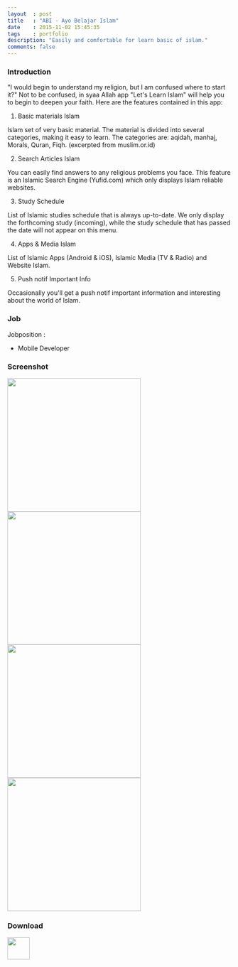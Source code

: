 ```yaml
---
layout	: post
title	: "ABI - Ayo Belajar Islam"
date   	: 2015-11-02 15:45:35
tags	: portfolio
description: "Easily and comfortable for learn basic of islam."
comments: false
---
```


### Introduction

"I would begin to understand my religion, but I am confused where to start it?"
Not to be confused, in syaa Allah app "Let's Learn Islam" will help you to begin to deepen your faith. Here are the features contained in this app:

1. Basic materials Islam

Islam set of very basic material. The material is divided into several categories, making it easy to learn. The categories are: aqidah, manhaj, Morals, Quran, Fiqh. (excerpted from muslim.or.id)

2. Search Articles Islam

You can easily find answers to any religious problems you face. This feature is an Islamic Search Engine (Yufid.com) which only displays Islam reliable websites.

3. Study Schedule

List of Islamic studies schedule that is always up-to-date. We only display the forthcoming study (incoming), while the study schedule that has passed the date will not appear on this menu.

4. Apps & Media Islam

List of Islamic Apps (Android & iOS), Islamic Media (TV & Radio) and Website Islam.

5. Push notif Important Info

Occasionally you'll get a push notif important information and interesting about the world of Islam.



### Job

Jobposition : 

- Mobile Developer



### Screenshot

<img src="https://lh4.ggpht.com/khOukpiNzB3-5XRq2JAu8ofI-PiIxPAgm8O0e5988MqSzENhnRDD8qysTMrQsvEfQw=h900-rw" style="width:2OOpx; height:300px"> <img src="https://lh4.ggpht.com/t4kBARufayEjcVCw77U4T9UnuSxdTd8p1SzIPSbZPqYjQBFOtLUnBNqAe90s4b3e0lI=h900-rw" style="width:2OOpx; height:300px"> <img src="https://lh6.ggpht.com/xZeOjAlx1X2OYZq54WjhbVuSNN20sf8RCBDmHqRZaJ-ayTFLRkaBnno4up0Zgyio_kA=h900-rw" style="width:2OOpx; height:300px"> <img src="https://lh4.ggpht.com/f4fynRm9GJ6vzq0X_Wer9DuYhtKwrAS7uoEsG4hrVHinGtWsfXdLl-AksmAcGVEAKe8=h900-rw" style="width:2OOpx; height:300px">



### Download

<a href="https://play.google.com/store/apps/details?id=com.itdakwah.ayobelajarislam&hl=en" target="_blank"><img src="https://www.gstatic.com/android/market_images/web/play_one_bar_logo_2x.png" style="width:1OOpx; height:50px"></a>